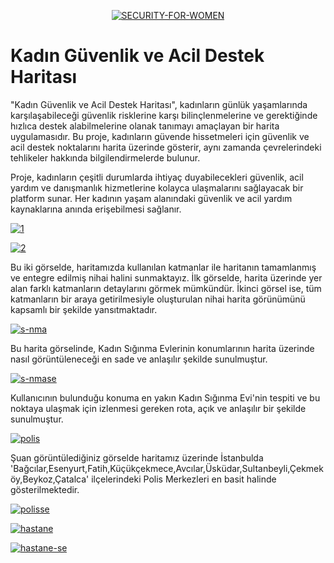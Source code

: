 <p align="center">
  <a href="https://ibb.co/Zb32qTp">
    <img src="https://i.ibb.co/Zb32qTp/SECURITY-FOR-WOMEN.png" alt="SECURITY-FOR-WOMEN" border="0">
  </a>
</p>


# Kadın Güvenlik ve Acil Destek Haritası

   "Kadın Güvenlik ve Acil Destek Haritası", kadınların günlük yaşamlarında karşılaşabileceği güvenlik risklerine karşı bilinçlenmelerine ve gerektiğinde hızlıca destek alabilmelerine olanak tanımayı amaçlayan bir harita uygulamasıdır. Bu proje, kadınların güvende hissetmeleri için güvenlik ve acil destek noktalarını harita üzerinde gösterir, aynı zamanda çevrelerindeki tehlikeler hakkında bilgilendirmelerde bulunur.

   Proje, kadınların çeşitli durumlarda ihtiyaç duyabilecekleri güvenlik, acil yardım ve danışmanlık hizmetlerine kolayca ulaşmalarını sağlayacak bir platform sunar. Her kadının yaşam alanındaki güvenlik ve acil yardım kaynaklarına anında erişebilmesi sağlanır.

<a href="https://ibb.co/KTKQqVV"><img src="https://i.ibb.co/B0n7ZTT/1.jpg" alt="1" border="0"></a>

<a href="https://ibb.co/mWFXpsY"><img src="https://i.ibb.co/6CJ1Qhp/2.png" alt="2" border="0"></a>

Bu iki görselde, haritamızda kullanılan katmanlar ile haritanın tamamlanmış ve entegre edilmiş nihai halini sunmaktayız. İlk görselde, harita üzerinde yer alan farklı katmanların detaylarını görmek mümkündür. İkinci görsel ise, tüm katmanların bir araya getirilmesiyle oluşturulan nihai harita görünümünü kapsamlı bir şekilde yansıtmaktadır.

<a href="https://ibb.co/1f29qwFZ"><img src="https://i.ibb.co/QFm6N1y9/s-nma.jpg" alt="s-nma" border="0"></a>

Bu harita görselinde, Kadın Sığınma Evlerinin konumlarının harita üzerinde nasıl görüntüleneceği en sade ve anlaşılır şekilde sunulmuştur.

<a href="https://ibb.co/Z6kgBHxS"><img src="https://i.ibb.co/3yLFpfcv/s-nmase.jpg" alt="s-nmase" border="0"></a>

Kullanıcının bulunduğu konuma en yakın Kadın Sığınma Evi'nin tespiti ve bu noktaya ulaşmak için izlenmesi gereken rota, açık ve anlaşılır bir şekilde sunulmuştur.

<a href="https://ibb.co/Cpr5DcyN"><img src="https://i.ibb.co/WNTWjhXq/polis.jpg" alt="polis" border="0"></a>

Şuan görüntülediğiniz görselde haritamız üzerinde İstanbulda 'Bağcılar,Esenyurt,Fatih,Küçükçekmece,Avcılar,Üsküdar,Sultanbeyli,Çekmeköy,Beykoz,Çatalca' ilçelerindeki Polis Merkezleri en basit halinde gösterilmektedir.

<a href="https://ibb.co/B5HyCQ5Z"><img src="https://i.ibb.co/v6C3jT6P/polisse.jpg" alt="polisse" border="0"></a>



<a href="https://ibb.co/wN56Zcms"><img src="https://i.ibb.co/6RjscXCB/hastane.jpg" alt="hastane" border="0"></a>



<a href="https://ibb.co/CpSNc5Bv"><img src="https://i.ibb.co/xKrPkShG/hastane-se.jpg" alt="hastane-se" border="0"></a>



